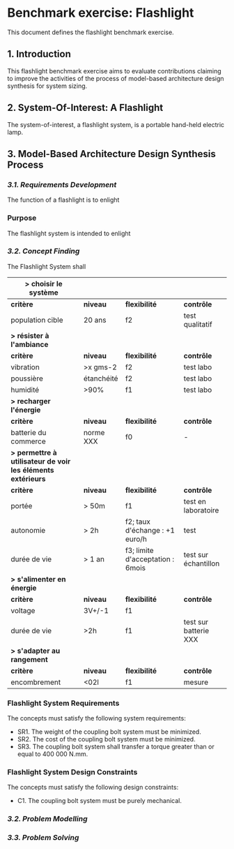 # Benchmark exercise: Flashlight

This document defines the flashlight benchmark exercise. 

## 1. Introduction

This flashlight benchmark exercise aims to evaluate contributions claiming to improve the activities of the process of model-based architecture design synthesis for system sizing.

## 2. System-Of-Interest: A Flashlight

The system-of-interest, a flashlight system, is a portable hand-held electric lamp.



## 3. Model-Based Architecture Design Synthesis Process

### *3.1. Requirements Development*

The function of a flashlight is to enlight 

### Purpose

The flashlight system is intended to enlight 



### *3.2. Concept Finding*



The Flashlight System shall 

| **> choisir le système**                                     |            |                                  |                       |
| ------------------------------------------------------------ | ---------- | -------------------------------- | --------------------- |
| **critère**                                                  | **niveau** | **flexibilité**                  | **contrôle**          |
| population cible                                             | 20 ans     | f2                               | test qualitatif       |
| **> résister à l'ambiance**                                  |            |                                  |                       |
| **critère**                                                  | **niveau** | **flexibilité**                  | **contrôle**          |
| vibration                                                    | >x gms-2   | f2                               | test labo             |
| poussière                                                    | étanchéité | f2                               | test labo             |
| humidité                                                     | >90%       | f1                               | test labo             |
| **> recharger l'énergie**                                    |            |                                  |                       |
| **critère**                                                  | **niveau** | **flexibilité**                  | **contrôle**          |
| batterie du commerce                                         | norme XXX  | f0                               | -                     |
| **> permettre à utilisateur de voir les éléments extérieurs** |            |                                  |                       |
| **critère**                                                  | **niveau** | **flexibilité**                  | **contrôle**          |
| portée                                                       | > 50m      | f1                               | test en laboratoire   |
| autonomie                                                    | > 2h       | f2; taux d'échange : +1 euro/h   | test                  |
| durée de vie                                                 | > 1 an     | f3; limite d'acceptation : 6mois | test sur échantillon  |
| **> s'alimenter en énergie**                                 |            |                                  |                       |
| **critère**                                                  | **niveau** | **flexibilité**                  | **contrôle**          |
| voltage                                                      | 3V+/-1     | f1                               |                       |
| durée de vie                                                 | >2h        | f1                               | test sur batterie XXX |
| **> s'adapter au rangement**                                 |            |                                  |                       |
| **critère**                                                  | **niveau** | **flexibilité**                  | **contrôle**          |
| encombrement                                                 | <02l       | f1                               | mesure                |

### Flashlight System Requirements

The concepts must satisfy the following system requirements:

- SR1. The weight of the coupling bolt system must be minimized.
- SR2. The cost of the coupling bolt system must be minimized.
- SR3. The coupling bolt system shall transfer a torque greater than or equal to 400 000 N.mm.

### Flashlight System Design Constraints

The concepts must satisfy the following design constraints:

- C1. The coupling bolt system must be purely mechanical.

### *3.2. Problem Modelling*



### *3.3. Problem Solving*